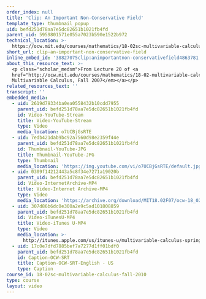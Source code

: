 ```yaml
---
order_index: null
title: 'Clip: An Important Non-Conservative Field'
template_type: thumbnail_popup
uid: befd251d78aa7e5dc82651b1021fb4fd
parent_uid: 5959801571e055a7023b590e1522b972
technical_location: >-
  https://ocw.mit.edu/courses/mathematics/18-02sc-multivariable-calculus-fall-2010/3.-double-integrals-and-line-integrals-in-the-plane/part-b-vector-fields-and-line-integrals/session-60-fundamental-theorem-for-line-integrals/clip-an-important-non-conservative-field
short_url: clip-an-important-non-conservative-field
inline_embed_id: '38827075clip:animportantnon-conservativefield4863781'
about_this_resource_text: >-
  <p class="scholar_medsm">From Lecture 20 of <a
  href="http://ocw.mit.edu/courses/mathematics/18-02-multivariable-calculus-fall-2007/video-lectures/"><em>18.02
  Multivariable Calculus, Fall 2007</em></a></p>
related_resources_text: ''
transcript: ''
embedded_media:
  - uid: 2619d79334ba0ea0558432b10cdd7955
    parent_uid: befd251d78aa7e5dc82651b1021fb4fd
    id: Video-YouTube-Stream
    title: Video-YouTube-Stream
    type: Video
    media_location: o7UCBjGsRTE
  - uid: 7edb421dab9bc92a7560d98e2359f44e
    parent_uid: befd251d78aa7e5dc82651b1021fb4fd
    id: Thumbnail-YouTube-JPG
    title: Thumbnail-YouTube-JPG
    type: Thumbnail
    media_location: 'https://img.youtube.com/vi/o7UCBjGsRTE/default.jpg'
  - uid: 0309f14212443a5c8f34e7271a19020b
    parent_uid: befd251d78aa7e5dc82651b1021fb4fd
    id: Video-InternetArchive-MP4
    title: Video-Internet Archive-MP4
    type: Video
    media_location: 'https://archive.org/download/MIT18.02F07/ocw-18_02-f07-lec20_300k.mp4'
  - uid: 307d86b6dc0e300a2e9c5ad101808859
    parent_uid: befd251d78aa7e5dc82651b1021fb4fd
    id: Video-iTunesU-MP4
    title: Video-iTunes U-MP4
    type: Video
    media_location: >-
      http://itunes.apple.com/us/itunes-u/multivariable-calculus-spring/id354869122
  - uid: 17c0e7dfd7885bef7a7277d1ff01bdf0
    parent_uid: befd251d78aa7e5dc82651b1021fb4fd
    id: Caption-OCW-SRT
    title: Caption-OCW-SRT-English - US
    type: Caption
course_id: 18-02sc-multivariable-calculus-fall-2010
type: course
layout: video
---
```

